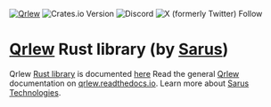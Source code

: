 [![Qrlew](https://github.com/Qrlew/qrlew/actions/workflows/ci.yml/badge.svg)](https://github.com/Qrlew/qrlew/actions)
![Crates.io Version](https://img.shields.io/crates/v/qrlew?logo=Rust)
![Discord](https://img.shields.io/discord/1194338163989172364?logo=Discord)
![X (formerly Twitter) Follow](https://img.shields.io/twitter/follow/sarus_tech)

# [Qrlew](https://qrlew.github.io/) Rust library (by [Sarus](https://www.sarus.tech/))

Qrlew [Rust library](https://crates.io/crates/qrlew) is documented [here](https://docs.rs/qrlew/latest/qrlew/)
Read the general [Qrlew](https://qrlew.github.io/) documentation on [qrlew.readthedocs.io](https://qrlew.readthedocs.io/en/latest/).
Learn more about [Sarus Technologies](https://sarus.tech/).